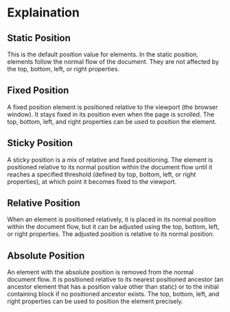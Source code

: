 # Explaination

## Static Position
This is the default position value for elements. In the static position, elements follow the normal flow of the document. They are not affected by the top, bottom, left, or right properties.

## Fixed Position
A fixed position element is positioned relative to the viewport (the browser window). It stays fixed in its position even when the page is scrolled. The top, bottom, left, and right properties can be used to position the element.

## Sticky Position
A sticky position is a mix of relative and fixed positioning. The element is positioned relative to its normal position within the document flow until it reaches a specified threshold (defined by top, bottom, left, or right properties), at which point it becomes fixed to the viewport.

## Relative Position
When an element is positioned relatively, it is placed in its normal position within the document flow, but it can be adjusted using the top, bottom, left, or right properties. The adjusted position is relative to its normal position.

## Absolute Position
An element with the absolute position is removed from the normal document flow. It is positioned relative to its nearest positioned ancestor (an ancestor element that has a position value other than static) or to the initial containing block if no positioned ancestor exists. The top, bottom, left, and right properties can be used to position the element precisely.


